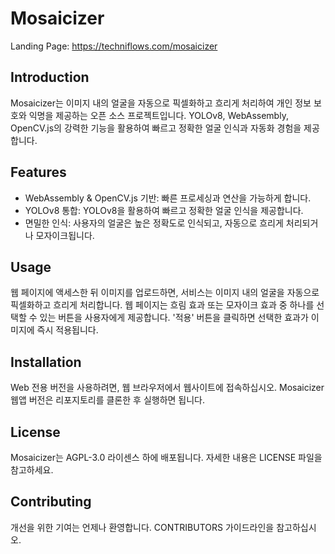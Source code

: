 # Mosaicizer
Landing Page: https://techniflows.com/mosaicizer
## Introduction

Mosaicizer는 이미지 내의 얼굴을 자동으로 픽셀화하고 흐리게 처리하여 개인 정보 보호와 익명을 제공하는 오픈 소스 프로젝트입니다. YOLOv8, WebAssembly, OpenCV.js의 강력한 기능을 활용하여 빠르고 정확한 얼굴 인식과 자동화 경험을 제공합니다.

## Features

- WebAssembly & OpenCV.js 기반: 빠른 프로세싱과 연산을 가능하게 합니다.
- YOLOv8 통합: YOLOv8을 활용하여 빠르고 정확한 얼굴 인식을 제공합니다.
- 면밀한 인식: 사용자의 얼굴은 높은 정확도로 인식되고, 자동으로 흐리게 처리되거나 모자이크됩니다.

## Usage

웹 페이지에 액세스한 뒤 이미지를 업로드하면, 서비스는 이미지 내의 얼굴을 자동으로 픽셀화하고 흐리게 처리합니다. 웹 페이지는 흐림 효과 또는 모자이크 효과 중 하나를 선택할 수 있는 버튼을 사용자에게 제공합니다. '적용' 버튼을 클릭하면 선택한 효과가 이미지에 즉시 적용됩니다.

## Installation

Web 전용 버전을 사용하려면, 웹 브라우저에서 웹사이트에 접속하십시오. Mosaicizer 웹앱 버전은 리포지토리를 클론한 후 실행하면 됩니다.

## License

Mosaicizer는 AGPL-3.0 라이센스 하에 배포됩니다. 자세한 내용은 LICENSE 파일을 참고하세요.

## Contributing

개선을 위한 기여는 언제나 환영합니다. CONTRIBUTORS 가이드라인을 참고하십시오.
